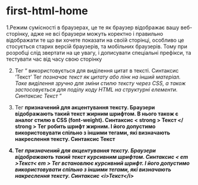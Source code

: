 # first-html-home
1.Режим сумісності в браузерах, це те як браузер відображає вашу веб-сторінку, адже не всі браузери можуть коректно і правильно 
відображати те що  ви хочете показати на своїй сторінці, особливо це стосується старих версій браузерів, та мобільних браузерів. 
Тому при розробці слід звертати на це увагу, і дописувати спеціальні префікси, та тестувати час від часу свою сторінку

2. Тег  <q>  використовується для виділення цитат в тексті. 
 Синтаксис   <q>Текст</q>
Тег <cite> позначає текст як цитату або лінк на інший матеріал. Таке виділення зручно для зміни стилю тексту через CSS, а також застосовується для поділу коду HTML на структурні елементи. 
Синтаксис  <cite> Текст </cite>

3. Тег <strong> призначений для акцентування тексту. Браузери відображають такий текст жирним шрифтом. В нього також є аналог стилю в CSS (font-weight).
Синтаксис  < strong > Текст </ strong >
Тег <b>  робить шрифт жирним. І його допустимо використовувати спільно з іншими тегами, які визначають накреслення тексту.
Синтаксис  <b>Текст</b>

4. Тег <em> призначений для акцентування тексту. Браузери відображають такий текст курсивним шрифтом.
Синтаксис  < em >Текст< em >
Тег <i> встановлює курсивний шрифт. І його допустимо використовувати спільно з іншими тегами, які визначають накреслення тексту.
Синтаксис  <і>Текст</і>
